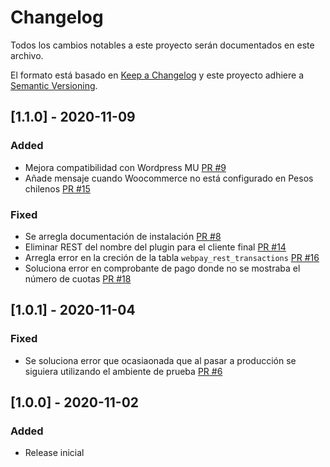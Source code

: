 # Changelog
Todos los cambios notables a este proyecto serán documentados en este archivo.

El formato está basado en [Keep a Changelog](http://keepachangelog.com/en/1.0.0/)
y este proyecto adhiere a [Semantic Versioning](http://semver.org/spec/v2.0.0.html).


## [1.1.0] - 2020-11-09
### Added 
- Mejora compatibilidad con Wordpress MU [PR #9](https://github.com/TransbankDevelopers/transbank-plugin-woocommerce-webpay-rest/pull/9)
- Añade mensaje cuando Woocommerce no está configurado en Pesos chilenos [PR #15](https://github.com/TransbankDevelopers/transbank-plugin-woocommerce-webpay-rest/pull/15)

### Fixed
- Se arregla documentación de instalación [PR #8](https://github.com/TransbankDevelopers/transbank-plugin-woocommerce-webpay-rest/pull/8)
- Eliminar REST del nombre del plugin para el cliente final [PR #14](https://github.com/TransbankDevelopers/transbank-plugin-woocommerce-webpay-rest/pull/14)
- Arregla error en la creción de la tabla `webpay_rest_transactions` [PR #16](https://github.com/TransbankDevelopers/transbank-plugin-woocommerce-webpay-rest/pull/16)
- Soluciona error en comprobante de pago donde no se mostraba el número de cuotas [PR #18](https://github.com/TransbankDevelopers/transbank-plugin-woocommerce-webpay-rest/pull/18)

## [1.0.1] - 2020-11-04
### Fixed
- Se soluciona error que ocasiaonada que al pasar a producción se siguiera utilizando el ambiente de prueba [PR #6](https://github.com/TransbankDevelopers/transbank-plugin-woocommerce-webpay-rest/pull/6)

## [1.0.0] - 2020-11-02
### Added
- Release inicial
